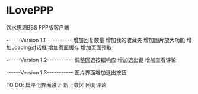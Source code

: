 ﻿ILovePPP
========
饮水思源BBS PPP版客户端

------Version 1.1-----------
增加回复数量
增加我的收藏夹
增加图片放大功能
增加Loading对话框
增加页面缓存
增加页面预取



------Version 1.2-----------
调整回退按钮响应
增加退出键
增加查看评论




------Version 1.3-----------
图片界面增加退出按钮

TO DO:
扁平化界面设计
新上载区
回复评论



